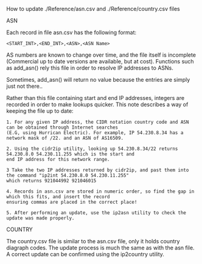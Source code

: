 How to update ./Reference/asn.csv and ./Reference/country.csv files

ASN

Each record in file asn.csv has the following format:

    <START_INT>,<END_INT>,<ASN>,<ASN Name>
    
AS numbers are known to change over time, and the file itself is incomplete (Commercial up to date versions
are available, but at cost). Functions such as add_asn() rely this file in order to resolve IP addresses to ASNs.

Sometimes, add_asn() will return no value because the entries are simply just not there..

Rather than this file containing start and end IP addresses, integers are recorded in order to make lookups quicker.
This note describes a way of keeping the file up to date:

    1. For any given IP address, the CIDR notation country code and ASN can be obtained through Internet searches 
    (E.G, using Hurrican Electric). For example, IP 54.230.8.34 has a network mask of /22. and an ASN of AS16509.

    2. Using the cidr2ip utility, looking up 54.230.8.34/22 returns 54.230.8.0 54.230.11.255 which is the start and 
    end IP address for this network range.

    3 Take the two IP addresses returned by cidr2ip, and past them into the command "ip2int 54.230.8.0 54.230.11.255" 
    which returns 921044992 921046015
    
    4. Records in asn.csv are stored in numeric order, so find the gap in which this fits, and insert the record 
    ensuring commas are placed in the correct place!

    5. After performing an update, use the ip2asn utility to check the update was made properly.
        
COUNTRY

The country.csv file is similar to the asn.csv file, only it holds country diagraph codes. The update process is
much the same as with the asn file. A correct update can be confirmed using the ip2country utility.
